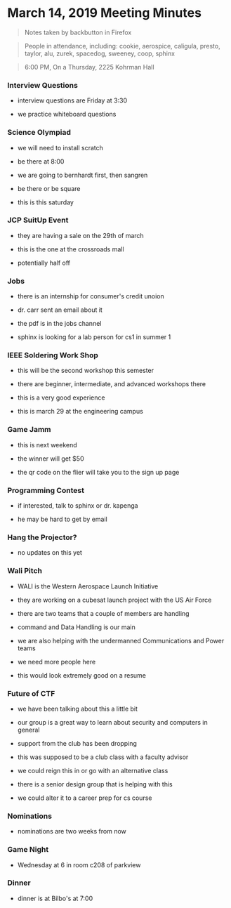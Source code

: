 # March 14, 2019 Meeting Minutes
> Notes taken by backbutton in Firefox

> People in attendance, including: cookie, aerospice, caligula, presto, taylor, alu, zurek, spacedog, sweeney, coop, sphinx

> 6:00 PM, On a Thursday, 2225 Kohrman Hall

### Interview Questions

* interview questions are Friday at 3:30

* we practice whiteboard questions

### Science Olympiad

* we will need to install scratch

* be there at 8:00

* we are going to bernhardt first, then sangren

* be there or be square

* this is this saturday

### JCP SuitUp Event

* they are having a sale on the 29th of march

* this is the one at the crossroads mall

* potentially half off

### Jobs

* there is an internship for consumer's credit unoion

* dr. carr sent an email about it

* the pdf is in the jobs channel

* sphinx is looking for a lab person for cs1 in summer 1

### IEEE Soldering Work Shop

* this will be the second workshop this semester

* there are beginner, intermediate, and advanced workshops there

* this is a very good experience

* this is march 29 at the engineering campus

### Game Jamm

* this is next weekend

* the winner will get $50

* the qr code on the flier will take you to the sign up page

### Programming Contest

* if interested, talk to sphinx or dr. kapenga

* he may be hard to get by email

### Hang the Projector?

* no updates on this yet

### Wali Pitch

* WALI is the Western Aerospace Launch Initiative

* they are working on a cubesat launch project with the US Air Force

* there are two teams that a couple of members are handling

* command and Data Handling is our main

* we are also helping with the undermanned Communications and Power teams

* we need more people here

* this would look extremely good on a resume

### Future of CTF

* we have been talking about this a little bit

* our group is a great way to learn about security and computers in general

* support from the club has been dropping

* this was supposed to be a club class with a faculty advisor

* we could reign this in or go with an alternative class

* there is a senior design group that is helping with this

* we could alter it to a career prep for cs course

### Nominations

* nominations are two weeks from now

### Game Night

* Wednesday at 6 in room c208 of parkview

### Dinner

* dinner is at Bilbo's at 7:00
